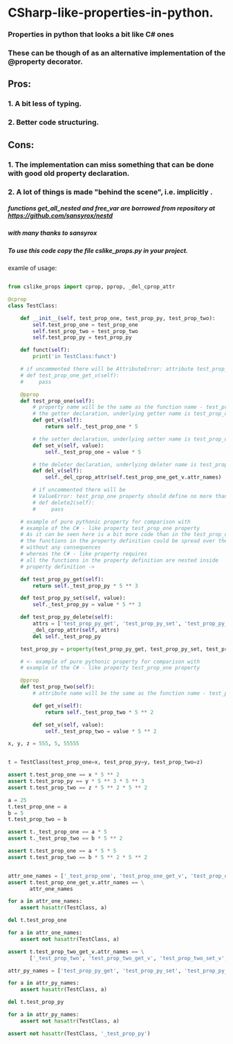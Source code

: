 # CSharp-like-properties-in-python.  
### Properties in python that looks a bit like C# ones   
### These can be though of as an alternative implementation of the @property decorator.
## Pros:
### 1. A bit less of typing.
### 2. Better code structuring.
## Cons:
### 1. The implementation can miss something that can be done with good old property declaration.
### 2. A lot of things is made "behind the scene", i.e. implicitly .

##### functions get_all_nested and free_var are borrowed from repository at https://github.com/sansyrox/nestd  
##### with many thanks to sansyrox 
   
##### To use this code copy the file cslike_props.py in your project.   
examle of usage:  

```python

from cslike_props import cprop, pprop, _del_cprop_attr

@cprop
class TestClass:

    def __init__(self, test_prop_one, test_prop_py, test_prop_two):
        self.test_prop_one = test_prop_one
        self.test_prop_two = test_prop_two
        self.test_prop_py = test_prop_py

    def funct(self):
        print('in TestClass:funct')

    # if uncommented there will be AttributeError: attribute test_prop_one_get_v already exists
    # def test_prop_one_get_v(self):
    #     pass

    @pprop
    def test_prop_one(self):
        # property name will be the same as the function name - test_prop_one
        # the getter declaration, underlying getter name is test_prop_one_get_v
        def get_v(self):
            return self._test_prop_one * 5

        # the setter declaration, underlying setter name is test_prop_one_set_v
        def set_v(self, value):
            self._test_prop_one = value * 5

        # the deleter declaration, underlying deleter name is test_prop_one_del_v
        def del_v(self):
            self._del_cprop_attr(self.test_prop_one_get_v.attr_names)

        # if uncommented there will be
        # ValueError: test_prop_one property should define no more than three inner functions
        # def delete2(self):
        #     pass

    # example of pure pythonic property for comparison with
    # example of the C# - like property test_prop_one property
    # As it can be seen here is a bit more code than in the test_prop_one example,
    # the functions in the property definition could be spread over the entire class
    # without any consequences
    # whereas the C# - like property requires
    # all the functions in the property definition are nested inside
    # property definition ->

    def test_prop_py_get(self):
        return self._test_prop_py * 5 ** 3

    def test_prop_py_set(self, value):
        self._test_prop_py = value * 5 ** 3

    def test_prop_py_delete(self):
        attrs = ['test_prop_py_get', 'test_prop_py_set', 'test_prop_py_delete']
        _del_cprop_attr(self, attrs)
        del self._test_prop_py

    test_prop_py = property(test_prop_py_get, test_prop_py_set, test_prop_py_delete)

    # <- example of pure pythonic property for comparison with
    # example of the C# - like property test_prop_one property

    @pprop
    def test_prop_two(self):
        # attribute name will be the same as the function name - test_prop_two

        def get_v(self):
            return self._test_prop_two * 5 ** 2

        def set_v(self, value):
            self._test_prop_two = value * 5 ** 2

x, y, z = 555, 5, 55555


t = TestClass(test_prop_one=x, test_prop_py=y, test_prop_two=z)

assert t.test_prop_one == x * 5 ** 2
assert t.test_prop_py == y * 5 ** 3 * 5 ** 3
assert t.test_prop_two == z * 5 ** 2 * 5 ** 2

a = 25
t.test_prop_one = a
b = 5
t.test_prop_two = b

assert t._test_prop_one == a * 5
assert t._test_prop_two == b * 5 ** 2

assert t.test_prop_one == a * 5 * 5
assert t.test_prop_two == b * 5 ** 2 * 5 ** 2


attr_one_names = ['_test_prop_one', 'test_prop_one_get_v', 'test_prop_one_set_v', 'test_prop_one']
assert t.test_prop_one_get_v.attr_names == \
       attr_one_names

for a in attr_one_names:
    assert hasattr(TestClass, a)

del t.test_prop_one

for a in attr_one_names:
    assert not hasattr(TestClass, a)

assert t.test_prop_two_get_v.attr_names == \
       ['_test_prop_two', 'test_prop_two_get_v', 'test_prop_two_set_v', 'test_prop_two']

attr_py_names = ['test_prop_py_get', 'test_prop_py_set', 'test_prop_py_delete']

for a in attr_py_names:
    assert hasattr(TestClass, a)

del t.test_prop_py

for a in attr_py_names:
    assert not hasattr(TestClass, a)

assert not hasattr(TestClass, '_test_prop_py')


```

